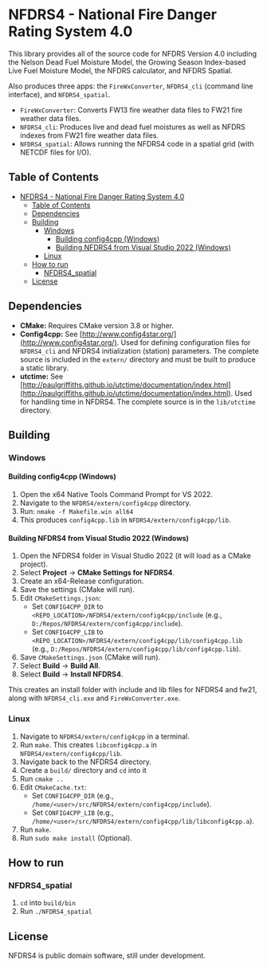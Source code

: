# NFDRS4 - National Fire Danger Rating System 4.0

This library provides all of the source code for NFDRS Version 4.0 including the Nelson Dead Fuel Moisture Model, the Growing Season Index-based Live Fuel Moisture Model, the NFDRS calculator, and NFDRS Spatial.

Also produces three apps: the `FireWxConverter`, `NFDRS4_cli` (command line interface), and `NFDRS4_spatial`. 

- `FireWxConverter`: Converts FW13 fire weather data files to FW21 fire weather data files.
- `NFDRS4_cli`: Produces live and dead fuel moistures as well as NFDRS indexes from FW21 fire weather data files.
- `NFDRS4_spatial`: Allows running the NFDRS4 code in a spatial grid (with NETCDF files for I/O).

## Table of Contents

- [NFDRS4 - National Fire Danger Rating System 4.0](#nfdrs4---national-fire-danger-rating-system-40)
  - [Table of Contents](#table-of-contents)
  - [Dependencies](#dependencies)
  - [Building](#building)
    - [Windows](#windows)
      - [Building config4cpp (Windows)](#building-config4cpp-windows)
      - [Building NFDRS4 from Visual Studio 2022 (Windows)](#building-nfdrs4-from-visual-studio-2022-windows)
    - [Linux](#linux)
  - [How to run](#how-to-run)
    - [NFDRS4\_spatial](#nfdrs4_spatial)
  - [License](#license)

## Dependencies

- **CMake:** Requires CMake version 3.8 or higher.
- **Config4cpp:** See [http://www.config4star.org/](http://www.config4star.org/). Used for defining configuration files for `NFDRS4_cli` and NFDRS4 initialization (station) parameters.  The complete source is included in the `extern/` directory and must be built to produce a static library.
- **utctime:** See [http://paulgriffiths.github.io/utctime/documentation/index.html](http://paulgriffiths.github.io/utctime/documentation/index.html). Used for handling time in NFDRS4. The complete source is in the `lib/utctime` directory.

## Building

### Windows

#### Building config4cpp (Windows)

1. Open the x64 Native Tools Command Prompt for VS 2022.
2. Navigate to the `NFDRS4/extern/config4cpp` directory.
3. Run: `nmake -f Makefile.win all64`
4. This produces `config4cpp.lib` in `NFDRS4/extern/config4cpp/lib`.

#### Building NFDRS4 from Visual Studio 2022 (Windows)

1. Open the NFDRS4 folder in Visual Studio 2022 (it will load as a CMake project).
2. Select **Project** -> **CMake Settings for NFDRS4**.
3. Create an x64-Release configuration.
4. Save the settings (CMake will run).
5. Edit `CMakeSettings.json`:
   - Set `CONFIG4CPP_DIR` to `<REPO_LOCATION>/NFDRS4/extern/config4cpp/include` (e.g., `D:/Repos/NFDRS4/extern/config4cpp/include`).
   - Set `CONFIG4CPP_LIB` to `<REPO_LOCATION>/NFDRS4/extern/config4cpp/lib/config4cpp.lib` (e.g., `D:/Repos/NFDRS4/extern/config4cpp/lib/config4cpp.lib`).
6. Save `CMakeSettings.json` (CMake will run).
7. Select **Build** -> **Build All**.
8. Select **Build** -> **Install NFDRS4**.

This creates an install folder with include and lib files for NFDRS4 and fw21, along with `NFDRS4_cli.exe` and `FireWxConverter.exe`.

### Linux

1. Navigate to `NFDRS4/extern/config4cpp` in a terminal.
2. Run `make`.  This creates `libconfig4cpp.a` in `NFDRS4/extern/config4cpp/lib`.
3. Navigate back to the NFDRS4 directory.
4. Create a `build/` directory and `cd` into it
5. Run `cmake ..`
6. Edit `CMakeCache.txt`:
   - Set `CONFIG4CPP_DIR` (e.g., `/home/<user>/src/NFDRS4/extern/config4cpp/include`).
   - Set `CONFIG4CPP_LIB` (e.g., `/home/<user>/src/NFDRS4/extern/config4cpp/lib/libconfig4cpp.a`).
7. Run `make`.
8. Run `sudo make install` (Optional).

## How to run

### NFDRS4_spatial

1. `cd` into `build/bin`
2. Run `./NFDRS4_spatial`

## License

NFDRS4 is public domain software, still under development.